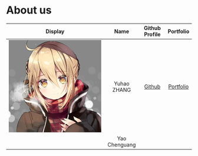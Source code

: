 # About us

Display |    Name     | Github Profile | Portfolio 
--------|:-----------:|:--------------:|:---------:
![saber](../assets/images/saber.jpg) | Yuhao ZHANG | [Github](https://github.com/yzhanglp) | [Portfolio](https://yzhanglp.com)
![]() | Yao Chenguang
